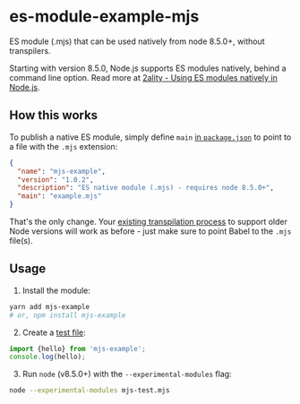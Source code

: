 # es-module-example-mjs
ES module (.mjs) that can be used natively from node 8.5.0+, without transpilers.

Starting with version 8.5.0, Node.js supports ES modules natively, behind a command line option. Read more at [2ality - Using ES modules natively in Node.js](http://2ality.com/2017/09/native-esm-node.html).

## How this works

To publish a native ES module, simply define `main` [in `package.json`](https://github.com/dandv/es-module-example-mjs/blob/master/package.json#L5) to point to a file with the `.mjs` extension:

```json
{
  "name": "mjs-example",
  "version": "1.0.2",
  "description": "ES native module (.mjs) - requires node 8.5.0+",
  "main": "example.mjs"
}
```

That's the only change. Your [existing transpilation process](https://github.com/dandv/local-iso-dt/blob/master/package.json#L13) to support older Node versions will work as before - just make sure to point Babel to the `.mjs` file(s).

## Usage

1. Install the module:

```bash
yarn add mjs-example
# or, npm install mjs-example
```

2. Create a [test file](https://github.com/dandv/es-module-example-mjs/blob/master/mjs-test.mjs):

```js
import {hello} from 'mjs-example';
console.log(hello);
```

3. Run `node` (v8.5.0+) with the `--experimental-modules` flag:

```bash
node --experimental-modules mjs-test.mjs
```
